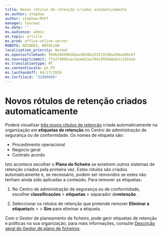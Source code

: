 ```yaml
---
title: Novos rótulos de retenção criados automaticamente
ms.author: stephow
author: stephow-MSFT
manager: laurawi
ms.date: ''
ms.audience: admin
ms.topic: article
ms.prod: office-online-server
ROBOTS: NOINDEX, NOFOLLOW
localization_priority: Normal
ms.openlocfilehash: 950b20b9982bbac8620a153315598a2b6ea08c6f
ms.sourcegitcommit: ffe2f489b1ac3aae62aa784c959da6a41c3261eb
ms.translationtype: MT
ms.contentlocale: pt-PT
ms.lasthandoff: 04/17/2019
ms.locfileid: "31909456"
---
```

# <a name="new-retention-labels-created-automatically"></a>Novos rótulos de retenção criados automaticamente

Poderá visualizar [três novos rótulos de retenção](https://docs.microsoft.com/en-us/office365/securitycompliance/file-plan-manager#default-retention-labels-and-label-policy) criada automaticamente na organização em **etiquetas de retenção** no Centro de administração de segurança ou de conformidade. Os nomes de etiqueta são:

- Procedimento operacional
- Negócio geral
- Contrato acordo

Isto acontece escolher o **Plano de ficheiro** se existirem outros sistemas de retenção criados pela primeira vez. Estes rótulos são criados automaticamente e, se necessário, podem ser removidos se estes não tenham ainda sido aplicadas a conteúdo. Para remover as etiquetas:

1. No Centro de administração de segurança ou de conformidade, escolher **classificações** > **etiquetas** > separador de**retenção** .

1. Seleccionar os rótulos de retenção que pretende remover **Eliminar a etiqueta**de > > **Sim** para eliminar a etiqueta.

Com o Gestor de planeamento de ficheiro, pode gerir etiquetas de retenção e políticas na sua organização, para mais informações, consulte [Descrição geral do Gestor de plano de ficheiros](https://docs.microsoft.com/en-us/office365/securitycompliance/file-plan-manager).